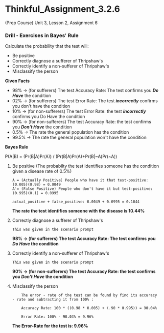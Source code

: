 # Thinkful_Assignment_3.2.6
(Prep Course) Unit 3, Lesson 2, Assignment 6

### Drill - Exercises in Bayes' Rule

Calculate the probability that the test will:

* Be positive
* Correctly diagnose a sufferer of Thripshaw's
* Correctly identify a non-sufferer of Thripshaw's
* Misclassify the person

__Given Facts__

-  98% -> (for sufferers) The test Accuracy Rate: The test confirms you *__Do Have__* the condition
-  02% -> (for sufferers) The test Error Rate: The test *__incorrectly__* confirms you don't have the condition
-  10% -> (for non-sufferers) The test Error Rate: the test *__incorrectly__* confirms you Do Have the condition 
-  90% -> (for non-sufferers) The test Accuracy Rate: the test confirms you *__Don't Have__* the condition
- 0.5% -> The rate the general population has the condition
- 99.5% -> The rate the general population won't have the condition

__Bayes Rule__

P(A|B) = (Pr(B|A)Pr(A)) / (Pr(B|A)Pr(A)+Pr(B|~A)Pr(~A))

1. Be positive (The probabilty the test identifies someone has the condition given a disease rate of 0.5%)
     ```
     A = (Actually Positive) People who have it that test-positive: (0.005)(0.98) = 0.0049
     A'= (False Positive) People who don't have it but test-positive: (0.995)(0.1) = 0.0995
     
     actual_positive + false_positive: 0.0049 + 0.0995 = 0.1044
     ```
     __The rate the test identifies someone with the disease is 10.44%__
     
2. Correctly diagnose a sufferer of Thripshaw's
     ```
     This was given in the scenario prompt
     ```
     __98% -> (for sufferers) The test Accuracy Rate: The test confirms you *__Do Have__* the condition__
     
3. Correctly identify a non-sufferer of Thripshaw's
     ```
     This was given in the scenario prompt
     ```
     __90% -> (for non-sufferers) The test Accuracy Rate: the test confirms you *__Don't Have__* the condition__
     
4. Misclassify the person
     ```
         The error - rate of the test can be found by find its accuracy - rate and subtracting it from 100% :
         
         Accuracy Rate: 100 * ((0.98 * 0.005) + (.90 * 0.995)) = 90.04%
         
         Error Rate: 100% - 90.04% = 9.96%
     ```
     __The Error-Rate for the test is: 9.96%__



